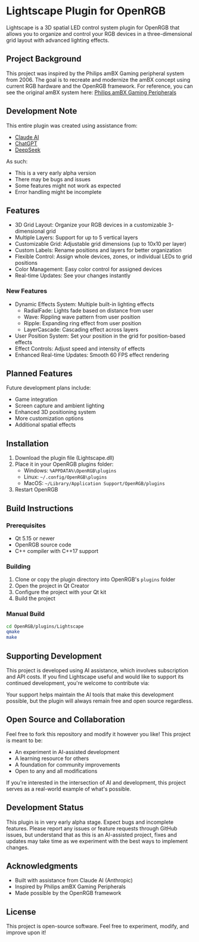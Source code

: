 # Lightscape Plugin for OpenRGB

Lightscape is a 3D spatial LED control system plugin for OpenRGB that allows you to organize and control your RGB devices in a three-dimensional grid layout with advanced lighting effects.

## Project Background

This project was inspired by the Philips amBX Gaming peripheral system from 2006. The goal is to recreate and modernize the amBX concept using current RGB hardware and the OpenRGB framework. For reference, you can see the original amBX system here: [Philips amBX Gaming Peripherals](https://www.youtube.com/watch?v=TWC3ruGYif0)

## Development Note

This entire plugin was created using assistance from:
- [Claude AI](https://claude.ai)
- [ChatGPT](https://chat.openai.com)
- [DeepSeek](https://www.deepseek.com/)

As such:
- This is a very early alpha version
- There may be bugs and issues
- Some features might not work as expected
- Error handling might be incomplete

## Features

- 3D Grid Layout: Organize your RGB devices in a customizable 3-dimensional grid
- Multiple Layers: Support for up to 5 vertical layers
- Customizable Grid: Adjustable grid dimensions (up to 10x10 per layer)
- Custom Labels: Rename positions and layers for better organization
- Flexible Control: Assign whole devices, zones, or individual LEDs to grid positions
- Color Management: Easy color control for assigned devices
- Real-time Updates: See your changes instantly

### New Features
- Dynamic Effects System: Multiple built-in lighting effects
  - RadialFade: Lights fade based on distance from user
  - Wave: Rippling wave pattern from user position
  - Ripple: Expanding ring effect from user position
  - LayerCascade: Cascading effect across layers
- User Position System: Set your position in the grid for position-based effects
- Effect Controls: Adjust speed and intensity of effects
- Enhanced Real-time Updates: Smooth 60 FPS effect rendering

## Planned Features

Future development plans include:
- Game integration
- Screen capture and ambient lighting
- Enhanced 3D positioning system
- More customization options
- Additional spatial effects

## Installation

1. Download the plugin file (Lightscape.dll)
2. Place it in your OpenRGB plugins folder:
   - Windows: `%APPDATA%\OpenRGB\plugins`
   - Linux: `~/.config/OpenRGB\plugins`
   - MacOS: `~/Library/Application Support/OpenRGB/plugins`
3. Restart OpenRGB

## Build Instructions

### Prerequisites
- Qt 5.15 or newer
- OpenRGB source code
- C++ compiler with C++17 support

### Building
1. Clone or copy the plugin directory into OpenRGB's `plugins` folder
2. Open the project in Qt Creator
3. Configure the project with your Qt kit
4. Build the project

### Manual Build
```bash
cd OpenRGB/plugins/Lightscape
qmake
make
```

## Supporting Development

This project is developed using AI assistance, which involves subscription and API costs. If you find Lightscape useful and would like to support its continued development, you're welcome to contribute via:

<script type="text/javascript" src="https://cdnjs.buymeacoffee.com/1.0.0/button.prod.min.js" data-name="bmc-button" data-slug="Wolfieee" data-color="#40DCA5" data-emoji="🍕"  data-font="Poppins" data-text="Buy me a pizza" data-outline-color="#000000" data-font-color="#ffffff" data-coffee-color="#FFDD00" ></script>

Your support helps maintain the AI tools that make this development possible, but the plugin will always remain free and open source regardless.

## Open Source and Collaboration

Feel free to fork this repository and modify it however you like! This project is meant to be:
- An experiment in AI-assisted development
- A learning resource for others
- A foundation for community improvements
- Open to any and all modifications

If you're interested in the intersection of AI and development, this project serves as a real-world example of what's possible.

## Development Status

This plugin is in very early alpha stage. Expect bugs and incomplete features. Please report any issues or feature requests through GitHub issues, but understand that as this is an AI-assisted project, fixes and updates may take time as we experiment with the best ways to implement changes.

## Acknowledgments

- Built with assistance from Claude AI (Anthropic)
- Inspired by Philips amBX Gaming Peripherals
- Made possible by the OpenRGB framework

## License

This project is open-source software. Feel free to experiment, modify, and improve upon it!

